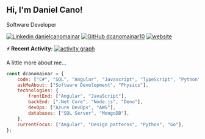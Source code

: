  <h2> Hi, I'm Daniel Cano! </h2>

Software Developer

<!-- [![Twitter: dcanomainar](https://img.shields.io/twitter/follow/dcanomainar?style=social)](https://twitter.com/dcanomainar) -->
[![Linkedin danielcanomainar](https://img.shields.io/badge/-danielcanomainar-blue?style=flat-square&logo=Linkedin&logoColor=white&link=www.linkedin.com/in/dcanomainar)](https://linkedin.com/in/dcanomainar)
[![GitHub dcanomainar10](https://img.shields.io/github/followers/dcanomainar10?label=follow&style=social)](https://github.com/dcanomainar10)
[![website](https://img.shields.io/badge/Website-46a2f1.svg?&style=flat-square&logo=Google-Chrome&logoColor=white&link=https://dcanomainar10.github.io)](https://dcanomainar10.github.io)

**:zap: Recent Activity:**
[![activity graph](https://github-readme-activity-graph.vercel.app/graph?username=dcanomainar10&custom_title=Daniel%27s%20Activity%20Graph&theme=react&hide_border=true)](https://github.com/ashutosh00710/github-readme-activity-graph)

 A little more about me...  

```javascript
const dcanomainar = {
    code: ["C#", "SQL", "Angular", "Javascript", "TypeScript", "Python", "R", "Matlab"],
    askMeAbout: ["Software Development", "Physics"],
    technologies: {
        frontEnd: ["Angular", "JavaScript"],
        backEnd: [".Net Core", "Node.js", "Deno"],
        devOps: ["Azure DevOps", "AWS"],
        databases: ["SQL Server", "MongoDB"],
    },
    currentFocus: ["Angular", "Design patterns", "Python", "Go"],
};
```
